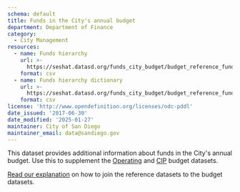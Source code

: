 ```yaml
---
schema: default
title: Funds in the City's annual budget
department: Department of Finance
category:
  - City Management
resources:
  - name: Funds hierarchy
    url: >-
      https://seshat.datasd.org/funds_city_budget/budget_reference_funds_datasd.csv
    format: csv
  - name: Funds hierarchy dictionary
    url: >-
      https://seshat.datasd.org/funds_city_budget/budget_reference_funds_dictionary_datasd.csv
    format: csv
license: 'http://www.opendefinition.org/licenses/odc-pddl'
date_issued: '2017-06-30'
date_modified: '2025-01-27'
maintainer: City of San Diego
maintainer_email: data@sandiego.gov
---
```

This dataset provides additional information about funds in the City's annual budget. Use this to supplement the [Operating](/datasets/operating-budget/) and [CIP](/datasets/capital-budget-fy/) budget datasets. 
<!--more-->

[Read our explanation](/budget-topic/) on how to join the reference datasets to the budget datasets.